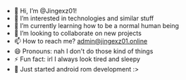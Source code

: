 - 👋 Hi, I’m @Jingexz01!
- 👀 I’m interested in technologies and similar stuff
- 🌱 I’m currently learning how to be a normal human being
- 💞️ I’m looking to collaborate on new projects
- 📫 How to reach me? admin@jingexz01.online
- 😄 Pronouns: nah I don't do those kind of things
- ⚡ Fun fact: irl I always look tired and sleepy
- 📱 Just started android rom development :>
